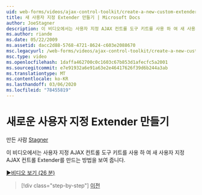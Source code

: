 ```yaml
---
uid: web-forms/videos/ajax-control-toolkit/create-a-new-custom-extender
title: 새 사용자 지정 Extender 만들기 | Microsoft Docs
author: JoeStagner
description: 이 비디오에서는 사용자 지정 AJAX 컨트롤 도구 키트를 사용 하 여 새 사용자 지정 AJAX 컨트롤 Extender를 만드는 방법을 보여 줍니다.
ms.author: riande
ms.date: 05/22/2009
ms.assetid: dacc2d88-5768-4721-8624-c603e2088670
msc.legacyurl: /web-forms/videos/ajax-control-toolkit/create-a-new-custom-extender
msc.type: video
ms.openlocfilehash: 1daffa462700c0c1603c67b853d1afecfc5a2001
ms.sourcegitcommit: e7e91932a6e91a63e2e46417626f39d6b244a3ab
ms.translationtype: MT
ms.contentlocale: ko-KR
ms.lasthandoff: 03/06/2020
ms.locfileid: "78455819"
---
```

# <a name="create-a-new-custom-extender"></a>새로운 사용자 지정 Extender 만들기

만든 사람 [Stagner](https://github.com/JoeStagner)

이 비디오에서는 사용자 지정 AJAX 컨트롤 도구 키트를 사용 하 여 새 사용자 지정 AJAX 컨트롤 Extender를 만드는 방법을 보여 줍니다.

[&#9654;비디오 보기 (26 분)](https://channel9.msdn.com/Blogs/ASP-NET-Site-Videos/create-a-new-custom-extender)

> [!div class="step-by-step"]
> [이전](editor-control-custom.md)
